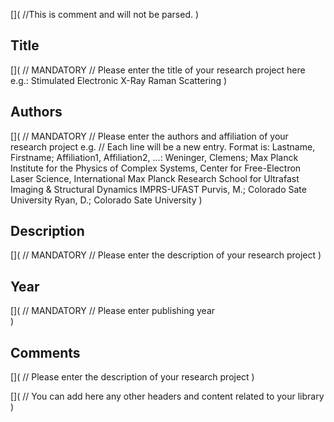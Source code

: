 [](
//This is comment and will not be parsed.
)

## Title
[](
// MANDATORY
// Please enter the title of your research project here e.g.:
Stimulated Electronic X-Ray Raman Scattering
)


## Authors
[](
// MANDATORY
// Please enter the authors and affiliation of your research project e.g.
// Each line will be a new entry. Format is: Lastname, Firstname; Affiliation1, Affiliation2, ...:
Weninger, Clemens; Max Planck Institute for the Physics of Complex Systems, Center for Free-Electron 
Laser Science, International Max Planck Research School for Ultrafast Imaging & Structural Dynamics 
IMPRS-UFAST
Purvis, M.; Colorado Sate University
Ryan, D.; Colorado Sate University
)


## Description
[](
// MANDATORY
// Please enter the description of your research project
)

## Year
[](
// MANDATORY
// Please enter publishing year  
)


## Comments
[](
// Please enter the description of your research project
)


[](
// You can add here any other headers and content related to your library 
)
